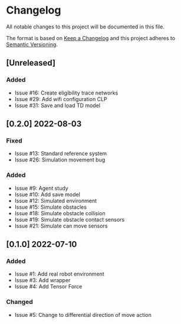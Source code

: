 # Changelog

All notable changes to this project will be documented in this file.

The format is based on [Keep a Changelog](http://keepachangelog.com/en/1.0.0/)
and this project adheres to [Semantic Versioning](http://semver.org/spec/v2.0.0.html).

## [Unreleased]

### Added

- Issue #16: Create eligibility trace networks
- Issue #29: Add wifi configuration CLP
- Issue #31: Save and load TD model

## [0.2.0] 2022-08-03

### Fixed

- Issue #13: Standard reference system
- Issue #26: Simulation movement bug

### Added

- Issue #9: Agent study
- Issue #10: Add save model
- Issue #12: Simulated environment
- Issue #15: Simulate obstacles
- Issue #18: Simulate obstacle collision
- Issue #19: Simulate obstacle contact sensors
- Issue #21: Simulate can move sensors

## [0.1.0] 2022-07-10

### Added

- Issue #1: Add real robot environment
- Issue #3: Add wrapper
- Issue #4: Add Tensor Force

### Changed

- Issue #5: Change to differential direction of move action
